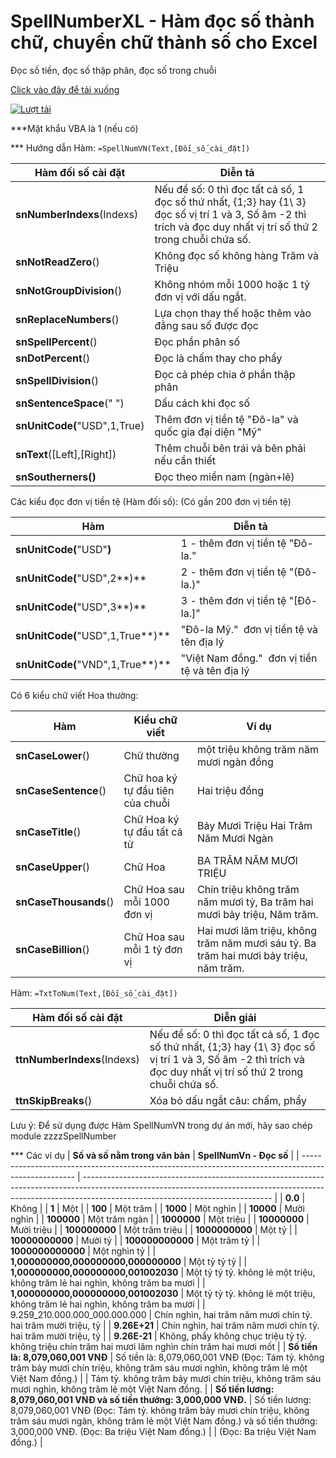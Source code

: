  # SpellNumberXL - Hàm đọc số thành chữ, chuyển chữ thành số cho Excel
 Đọc số tiền, đọc số thập phân, đọc số trong chuỗi

[Click vào đây để tải xuống](https://github.com/SanbiVN/SpellNumberXL/releases/download/SpellNumber/SpellNumberXL.xlsm)

[![Lượt tải](https://img.shields.io/github/downloads/SanbiVN/SpellNumberXL/total.svg)](https://github.com/SanbiVN/SpellNumberXL/releases/download/SpellNumber/SpellNumberXL.xlsm) 

***Mật khẩu VBA là 1 (nếu có)


*** Hướng dẫn
Hàm: 	```=SpellNumVN(Text,[Đối_số_cài_đặt])```

| **Hàm đối số cài đặt**           | **Diễn tả**                                                                                                                                                      |
| -------------------------------- | ------------------------------------------------------------------------------------------------------------------------------------------------------------------ |
| **snNumberIndexs**(Indexs)       | Nếu để số: 0 thì đọc tất cả số, 1 đọc số thứ nhất, {1;3} hay {1\\ 3} đọc số vị trí 1 và 3, Số âm -2 thì trích và đọc duy nhất vị trí số thứ 2 trong chuỗi chứa số. |
| **snNotReadZero**()              | Không đọc số không hàng Trăm và Triệu                                                                                                                              |
| **snNotGroupDivision**()         | Không nhóm mỗi 1000 hoặc 1 tỷ đơn vị với dấu ngắt.                                                                                                                 |
| **snReplaceNumbers**()           | Lựa chọn thay thế hoặc thêm vào đằng sau số được đọc                                                                                                               |
| **snSpellPercent**()             | Đọc phần phân số                                                                                                                                                   |
| **snDotPercent**()               | Đọc là chấm thay cho phẩy                                                                                                                                          |
| **snSpellDivision**()            | Đọc cả phép chia ở phần thập phân                                                                                                                                  |
| **snSentenceSpace**(" ")         | Dấu cách khi đọc số                                                                                                                                                |
| **snUnitCode(**"USD",1,True)     | Thêm đơn vị tiền tệ "Đô-la" và quốc gia đại diện "Mỹ"                                                                                                              |
| **snText**([Left],[Right])       | Thêm chuỗi bên trái và bên phải nếu cần thiết                                                                                                                      |
| **snSoutherners()**              | Đọc theo miền nam (ngàn+lẻ)                                                                                                                                        |


Các kiểu đọc đơn vị tiền tệ (Hàm đối số):
(Có gần 200 đơn vị tiền tệ)

| Hàm                              | Diễn tả |
| -------------------------------- | ---------------------------------------------- |
| **snUnitCode(**"USD"**)**        | 1 - thêm đơn vị tiền tệ "Đô-la."               |
| **snUnitCode(**"USD",2**)**      | 2 - thêm đơn vị tiền tệ "(Đô-la.)"             |
| **snUnitCode(**"USD",3**)**      | 3 - thêm đơn vị tiền tệ "[Đô-la.]"             |
| **snUnitCode(**"USD",1,True**)** | "Đô-la Mỹ."  đơn vị tiền tệ và tên địa lý      |
| **snUnitCode(**"VND",1,True**)** | "Việt Nam đồng."  đơn vị tiền tệ và tên địa lý |

Có 6 kiểu chữ viết Hoa thường:

| **Hàm**               | **Kiểu chữ viết**                | **Ví dụ**                                                                             |
| --------------------- | -------------------------------- | ------------------------------------------------------------------------------------- |
| **snCaseLower**()     | Chữ thường                       | một triệu không trăm năm mươi ngàn đồng                                               |
| **snCaseSentence**()  | Chữ hoa ký tự đầu tiên của chuỗi | Hai triệu đồng                                                                        |
| **snCaseTitle**()     | Chữ Hoa ký tự đầu tất cả từ      | Bảy Mươi Triệu Hai Trăm Năm Mươi Ngàn                                                 |
| **snCaseUpper**()     | Chữ Hoa                          | BA TRĂM NĂM MƯƠI TRIỆU                                                                |
| **snCaseThousands**() | Chữ Hoa sau mỗi 1000 đơn vị      | Chín triệu không trăm năm mươi tỷ, Ba trăm hai mươi bảy triệu, Năm trăm.              |
| **snCaseBillion**()   | Chữ Hoa sau mỗi 1 tỷ đơn vị      | Hai mươi lăm triệu, không trăm năm mươi sáu tỷ. Ba trăm hai mươi bảy triệu, năm trăm. |


Hàm: 	```=TxtToNum(Text,[Đối_số_cài_đặt])```

| **Hàm đối số cài đặt**      | **Diễn giải**                                                                                                                                                      |
| --------------------------- | ------------------------------------------------------------------------------------------------------------------------------------------------------------------ |
| **ttnNumberIndexs**(Indexs) | Nếu để số: 0 thì đọc tất cả số, 1 đọc số thứ nhất, {1;3} hay {1\\ 3} đọc số vị trí 1 và 3, Số âm -2 thì trích và đọc duy nhất vị trí số thứ 2 trong chuỗi chứa số. |
| **ttnSkipBreaks**()         | Xóa bỏ dấu ngắt câu: chấm, phẩy                                                                                                                                    |

Lưu ý: Để sử dụng được Hàm SpellNumVN trong dự án mới, hãy sao chép module zzzzSpellNumber

*** Các ví dụ
| **Số và số nằm trong văn bản**                                                                      | **SpellNumVn - Đọc số**                                                                                                                                                                                     |
| --------------------------------------------------------------------------------------------------- | ----------------------------------------------------------------------------------------------------------------------------------------------------------------------------------------------------------- |
| **0.0**                                                                                             | Không                                                                                                                                                                                                       |
| **1**                                                                                               | Một                                                                                                                                                                                                         |
| **100**                                                                                             | Một trăm                                                                                                                                                                                                    |
| **1000**                                                                                            | Một nghìn                                                                                                                                                                                                   |
| **10000**                                                                                           | Mười nghìn                                                                                                                                                                                                  |
| **100000**                                                                                          | Một trăm ngàn                                                                                                                                                                                               |
| **1000000**                                                                                         | Một triệu                                                                                                                                                                                                   |
| **10000000**                                                                                        | Mười triệu                                                                                                                                                                                                  |
| **100000000**                                                                                       | Một trăm triệu                                                                                                                                                                                              |
| **1000000000**                                                                                      | Một tỷ                                                                                                                                                                                                      |
| **10000000000**                                                                                     | Mười tỷ                                                                                                                                                                                                     |
| **100000000000**                                                                                    | Một trăm tỷ                                                                                                                                                                                                 |
| **1000000000000**                                                                                   | Một nghìn tỷ                                                                                                                                                                                                |
| **1,000000000,000000000,000000000**                                                                 | Một tỷ tỷ tỷ                                                                                                                                                                                                |
| **1,000000000,000000000,001002030**                                                                 | Một tỷ tỷ tỷ. không lẻ một triệu, không trăm lẻ hai nghìn, không trăm ba mươi                                                                                                                               |
| **1,000000000,000000000,001002030**                                                                 | Một tỷ tỷ tỷ. không lẻ một triệu, không trăm lẻ hai nghìn, không trăm ba mươi                                                                                                                               |
| 9.259_210.000.000_000.000.000                                                                       | Chín nghìn, hai trăm năm mươi chín tỷ. hai trăm mười triệu, tỷ                                                                                                                                              |
| **9.26E+21**                                                                                        | Chín nghìn, hai trăm năm mươi chín tỷ. hai trăm mười triệu, tỷ                                                                                                                                              |
| **9.26E-21**                                                                                        | Không, phẩy không chục triệu tỷ tỷ. không triệu chín trăm hai mươi lăm nghìn chín trăm hai mươi mốt                                                                                                         |
| **Số tiền là: 8,079,060,001 VNĐ**                                                                   | Số tiền là: 8,079,060,001 VNĐ (Đọc: Tám tỷ. không trăm bảy mươi chín triệu, không trăm sáu mươi nghìn, không trăm lẻ một Việt Nam đồng.)                                                                    |
| Tám tỷ. không trăm bảy mươi chín triệu, không trăm sáu mươi nghìn, không trăm lẻ một Việt Nam đồng. |
| **Số tiền lương: 8,079,060,001 VNĐ và số tiền thưởng: 3,000,000 VNĐ.**                              | Số tiền lương: 8,079,060,001 VNĐ (Đọc: Tám tỷ. không trăm bảy mươi chín triệu, không trăm sáu mươi ngàn, không trăm lẻ một Việt Nam đồng.) và số tiền thưởng: 3,000,000 VNĐ. (Đọc: Ba triệu Việt Nam đồng.) |
| (Đọc: Ba triệu Việt Nam đồng.)                                                                      |





